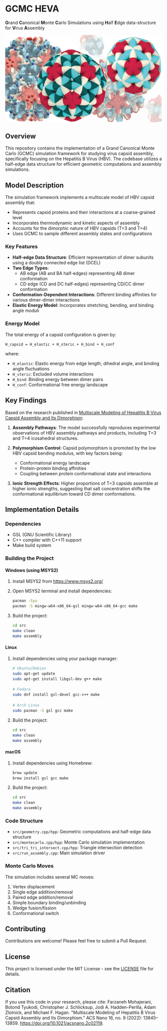 # GCMC HEVA
**G**rand **C**anonical **M**onte **C**arlo Simulations using **H**alf **E**dge data-structure for **V**irus **A**ssembly

![Hepatitis-B Capsids](HBV.jpg)

## Overview
This repository contains the implementation of a Grand Canonical Monte Carlo (GCMC) simulation framework for studying virus capsid assembly, specifically focusing on the Hepatitis B Virus (HBV). The codebase utilizes a half-edge data structure for efficient geometric computations and assembly simulations.

## Model Description
The simulation framework implements a multiscale model of HBV capsid assembly that:
- Represents capsid proteins and their interactions at a coarse-grained level
- Incorporates thermodynamic and kinetic aspects of assembly
- Accounts for the dimorphic nature of HBV capsids (T=3 and T=4)
- Uses GCMC to sample different assembly states and configurations

### Key Features
- **Half-edge Data Structure**: Efficient representation of dimer subunits using a doubly connected edge list (DCEL)
- **Two Edge Types**: 
  - AB edge (AB and BA half-edges) representing AB dimer conformation
  - CD edge (CD and DC half-edges) representing CD/CC dimer conformation
- **Conformation-Dependent Interactions**: Different binding affinities for various dimer-dimer interactions
- **Elastic Energy Model**: Incorporates stretching, bending, and binding angle moduli

### Energy Model
The total energy of a capsid configuration is given by:
```
H_capsid = H_elastic + H_steric + H_bind + H_conf
```
where:
- `H_elastic`: Elastic energy from edge length, dihedral angle, and binding angle fluctuations
- `H_steric`: Excluded volume interactions
- `H_bind`: Binding energy between dimer pairs
- `H_conf`: Conformational free energy landscape

## Key Findings
Based on the research published in [Multiscale Modeling of Hepatitis B Virus Capsid Assembly and Its Dimorphism](https://pubs.acs.org/doi/10.1021/acsnano.2c02119):

1. **Assembly Pathways**: The model successfully reproduces experimental observations of HBV assembly pathways and products, including T=3 and T=4 icosahedral structures.

2. **Polymorphism Control**: Capsid polymorphism is promoted by the low HBV capsid bending modulus, with key factors being:
   - Conformational energy landscape
   - Protein-protein binding affinities
   - Coupling between protein conformational state and interactions

3. **Ionic Strength Effects**: Higher proportions of T=3 capsids assemble at higher ionic strengths, suggesting that salt concentration shifts the conformational equilibrium toward CD dimer conformations.

## Implementation Details
### Dependencies
- GSL (GNU Scientific Library)
- C++ compiler with C++11 support
- Make build system

### Building the Project

#### Windows (using MSYS2)
1. Install MSYS2 from https://www.msys2.org/
2. Open MSYS2 terminal and install dependencies:
   ```bash
   pacman -Syu
   pacman -S mingw-w64-x86_64-gsl mingw-w64-x86_64-gcc make
   ```

3. Build the project:
   ```bash
   cd src
   make clean
   make assembly
   ```

#### Linux
1. Install dependencies using your package manager:
   ```bash
   # Ubuntu/Debian
   sudo apt-get update
   sudo apt-get install libgsl-dev g++ make

   # Fedora
   sudo dnf install gsl-devel gcc-c++ make

   # Arch Linux
   sudo pacman -S gsl gcc make
   ```

2. Build the project:
   ```bash
   cd src
   make clean
   make assembly
   ```

#### macOS
1. Install dependencies using Homebrew:
   ```bash
   brew update
   brew install gsl gcc make
   ```

2. Build the project:
   ```bash
   cd src
   make clean
   make assembly
   ```

### Code Structure
- `src/geometry.cpp/hpp`: Geometric computations and half-edge data structure
- `src/montecarlo.cpp/hpp`: Monte Carlo simulation implementation
- `src/tri_tri_intersect.cpp/hpp`: Triangle intersection detection
- `src/run_assembly.cpp`: Main simulation driver

### Monte Carlo Moves
The simulation includes several MC moves:
1. Vertex displacement
2. Single edge addition/removal
3. Paired edge addition/removal
4. Simple boundary binding/unbinding
5. Wedge fusion/fission
6. Conformational switch


## Contributing
Contributions are welcome! Please feel free to submit a Pull Request.

## License
This project is licensed under the MIT License - see the [LICENSE](LICENSE) file for details.

## Citation
If you use this code in your research, please cite:
Farzaneh Mohajerani, Botond Tyukodi, Christopher J. Schlicksup, Jodi A. Hadden-Perilla, Adam Zlotnick, and Michael F. Hagan. "Multiscale Modeling of Hepatitis B Virus Capsid Assembly and Its Dimorphism." ACS Nano 16, no. 9 (2022): 13845–13859. https://doi.org/10.1021/acsnano.2c02119.
